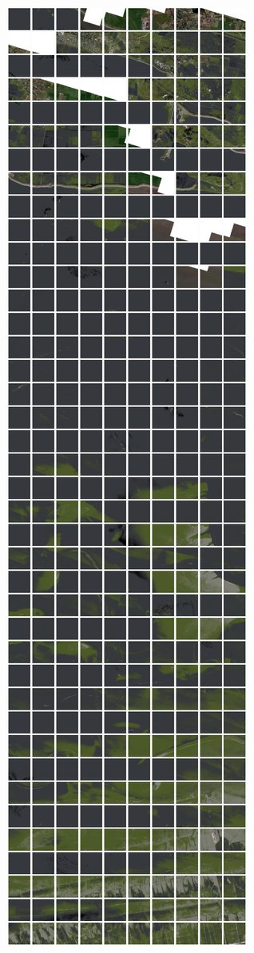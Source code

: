 <html>
<div>
<img src="https://github.com/HakkaTjakka/NL_TILE_MAP/blob/main/18/638/-1074/r.6380.-10740.png" height="44" width="44">
<img src="https://github.com/HakkaTjakka/NL_TILE_MAP/blob/main/18/638/-1074/r.6381.-10740.png" height="44" width="44">
<img src="https://github.com/HakkaTjakka/NL_TILE_MAP/blob/main/18/638/-1074/r.6382.-10740.png" height="44" width="44">
<img src="https://github.com/HakkaTjakka/NL_TILE_MAP/blob/main/18/638/-1074/r.6383.-10740.png" height="44" width="44">
<img src="https://github.com/HakkaTjakka/NL_TILE_MAP/blob/main/18/638/-1074/r.6384.-10740.png" height="44" width="44">
<img src="https://github.com/HakkaTjakka/NL_TILE_MAP/blob/main/18/638/-1074/r.6385.-10740.png" height="44" width="44">
<img src="https://github.com/HakkaTjakka/NL_TILE_MAP/blob/main/18/638/-1074/r.6386.-10740.png" height="44" width="44">
<img src="https://github.com/HakkaTjakka/NL_TILE_MAP/blob/main/18/638/-1074/r.6387.-10740.png" height="44" width="44">
<img src="https://github.com/HakkaTjakka/NL_TILE_MAP/blob/main/18/638/-1074/r.6388.-10740.png" height="44" width="44">
<img src="https://github.com/HakkaTjakka/NL_TILE_MAP/blob/main/18/638/-1074/r.6389.-10740.png" height="44" width="44">
<img src="https://github.com/HakkaTjakka/NL_TILE_MAP/blob/main/18/639/-1074/r.6390.-10740.png" height="44" width="44">
<img src="https://github.com/HakkaTjakka/NL_TILE_MAP/blob/main/18/639/-1074/r.6391.-10740.png" height="44" width="44">
<img src="https://github.com/HakkaTjakka/NL_TILE_MAP/blob/main/18/639/-1074/r.6392.-10740.png" height="44" width="44">
<img src="https://github.com/HakkaTjakka/NL_TILE_MAP/blob/main/18/639/-1074/r.6393.-10740.png" height="44" width="44">
<img src="https://github.com/HakkaTjakka/NL_TILE_MAP/blob/main/18/639/-1074/r.6394.-10740.png" height="44" width="44">
<img src="https://github.com/HakkaTjakka/NL_TILE_MAP/blob/main/18/639/-1074/r.6395.-10740.png" height="44" width="44">
<img src="https://github.com/HakkaTjakka/NL_TILE_MAP/blob/main/18/639/-1074/r.6396.-10740.png" height="44" width="44">
<img src="https://github.com/HakkaTjakka/NL_TILE_MAP/blob/main/18/639/-1074/r.6397.-10740.png" height="44" width="44">
<img src="https://github.com/HakkaTjakka/NL_TILE_MAP/blob/main/18/639/-1074/r.6398.-10740.png" height="44" width="44">
<img src="https://github.com/HakkaTjakka/NL_TILE_MAP/blob/main/18/639/-1074/r.6399.-10740.png" height="44" width="44">
<br>
<img src="https://github.com/HakkaTjakka/NL_TILE_MAP/blob/main/18/638/-1074/r.6380.-10739.png" height="44" width="44">
<img src="https://github.com/HakkaTjakka/NL_TILE_MAP/blob/main/18/638/-1074/r.6381.-10739.png" height="44" width="44">
<img src="https://github.com/HakkaTjakka/NL_TILE_MAP/blob/main/18/638/-1074/r.6382.-10739.png" height="44" width="44">
<img src="https://github.com/HakkaTjakka/NL_TILE_MAP/blob/main/18/638/-1074/r.6383.-10739.png" height="44" width="44">
<img src="https://github.com/HakkaTjakka/NL_TILE_MAP/blob/main/18/638/-1074/r.6384.-10739.png" height="44" width="44">
<img src="https://github.com/HakkaTjakka/NL_TILE_MAP/blob/main/18/638/-1074/r.6385.-10739.png" height="44" width="44">
<img src="https://github.com/HakkaTjakka/NL_TILE_MAP/blob/main/18/638/-1074/r.6386.-10739.png" height="44" width="44">
<img src="https://github.com/HakkaTjakka/NL_TILE_MAP/blob/main/18/638/-1074/r.6387.-10739.png" height="44" width="44">
<img src="https://github.com/HakkaTjakka/NL_TILE_MAP/blob/main/18/638/-1074/r.6388.-10739.png" height="44" width="44">
<img src="https://github.com/HakkaTjakka/NL_TILE_MAP/blob/main/18/638/-1074/r.6389.-10739.png" height="44" width="44">
<img src="https://github.com/HakkaTjakka/NL_TILE_MAP/blob/main/18/639/-1074/r.6390.-10739.png" height="44" width="44">
<img src="https://github.com/HakkaTjakka/NL_TILE_MAP/blob/main/18/639/-1074/r.6391.-10739.png" height="44" width="44">
<img src="https://github.com/HakkaTjakka/NL_TILE_MAP/blob/main/18/639/-1074/r.6392.-10739.png" height="44" width="44">
<img src="https://github.com/HakkaTjakka/NL_TILE_MAP/blob/main/18/639/-1074/r.6393.-10739.png" height="44" width="44">
<img src="https://github.com/HakkaTjakka/NL_TILE_MAP/blob/main/18/639/-1074/r.6394.-10739.png" height="44" width="44">
<img src="https://github.com/HakkaTjakka/NL_TILE_MAP/blob/main/18/639/-1074/r.6395.-10739.png" height="44" width="44">
<img src="https://github.com/HakkaTjakka/NL_TILE_MAP/blob/main/18/639/-1074/r.6396.-10739.png" height="44" width="44">
<img src="https://github.com/HakkaTjakka/NL_TILE_MAP/blob/main/18/639/-1074/r.6397.-10739.png" height="44" width="44">
<img src="https://github.com/HakkaTjakka/NL_TILE_MAP/blob/main/18/639/-1074/r.6398.-10739.png" height="44" width="44">
<img src="https://github.com/HakkaTjakka/NL_TILE_MAP/blob/main/18/639/-1074/r.6399.-10739.png" height="44" width="44">
<br>
<img src="https://github.com/HakkaTjakka/NL_TILE_MAP/blob/main/18/638/-1074/r.6380.-10738.png" height="44" width="44">
<img src="https://github.com/HakkaTjakka/NL_TILE_MAP/blob/main/18/638/-1074/r.6381.-10738.png" height="44" width="44">
<img src="https://github.com/HakkaTjakka/NL_TILE_MAP/blob/main/18/638/-1074/r.6382.-10738.png" height="44" width="44">
<img src="https://github.com/HakkaTjakka/NL_TILE_MAP/blob/main/18/638/-1074/r.6383.-10738.png" height="44" width="44">
<img src="https://github.com/HakkaTjakka/NL_TILE_MAP/blob/main/18/638/-1074/r.6384.-10738.png" height="44" width="44">
<img src="https://github.com/HakkaTjakka/NL_TILE_MAP/blob/main/18/638/-1074/r.6385.-10738.png" height="44" width="44">
<img src="https://github.com/HakkaTjakka/NL_TILE_MAP/blob/main/18/638/-1074/r.6386.-10738.png" height="44" width="44">
<img src="https://github.com/HakkaTjakka/NL_TILE_MAP/blob/main/18/638/-1074/r.6387.-10738.png" height="44" width="44">
<img src="https://github.com/HakkaTjakka/NL_TILE_MAP/blob/main/18/638/-1074/r.6388.-10738.png" height="44" width="44">
<img src="https://github.com/HakkaTjakka/NL_TILE_MAP/blob/main/18/638/-1074/r.6389.-10738.png" height="44" width="44">
<img src="https://github.com/HakkaTjakka/NL_TILE_MAP/blob/main/18/639/-1074/r.6390.-10738.png" height="44" width="44">
<img src="https://github.com/HakkaTjakka/NL_TILE_MAP/blob/main/18/639/-1074/r.6391.-10738.png" height="44" width="44">
<img src="https://github.com/HakkaTjakka/NL_TILE_MAP/blob/main/18/639/-1074/r.6392.-10738.png" height="44" width="44">
<img src="https://github.com/HakkaTjakka/NL_TILE_MAP/blob/main/18/639/-1074/r.6393.-10738.png" height="44" width="44">
<img src="https://github.com/HakkaTjakka/NL_TILE_MAP/blob/main/18/639/-1074/r.6394.-10738.png" height="44" width="44">
<img src="https://github.com/HakkaTjakka/NL_TILE_MAP/blob/main/18/639/-1074/r.6395.-10738.png" height="44" width="44">
<img src="https://github.com/HakkaTjakka/NL_TILE_MAP/blob/main/18/639/-1074/r.6396.-10738.png" height="44" width="44">
<img src="https://github.com/HakkaTjakka/NL_TILE_MAP/blob/main/18/639/-1074/r.6397.-10738.png" height="44" width="44">
<img src="https://github.com/HakkaTjakka/NL_TILE_MAP/blob/main/18/639/-1074/r.6398.-10738.png" height="44" width="44">
<img src="https://github.com/HakkaTjakka/NL_TILE_MAP/blob/main/18/639/-1074/r.6399.-10738.png" height="44" width="44">
<br>
<img src="https://github.com/HakkaTjakka/NL_TILE_MAP/blob/main/18/638/-1074/r.6380.-10737.png" height="44" width="44">
<img src="https://github.com/HakkaTjakka/NL_TILE_MAP/blob/main/18/638/-1074/r.6381.-10737.png" height="44" width="44">
<img src="https://github.com/HakkaTjakka/NL_TILE_MAP/blob/main/18/638/-1074/r.6382.-10737.png" height="44" width="44">
<img src="https://github.com/HakkaTjakka/NL_TILE_MAP/blob/main/18/638/-1074/r.6383.-10737.png" height="44" width="44">
<img src="https://github.com/HakkaTjakka/NL_TILE_MAP/blob/main/18/638/-1074/r.6384.-10737.png" height="44" width="44">
<img src="https://github.com/HakkaTjakka/NL_TILE_MAP/blob/main/18/638/-1074/r.6385.-10737.png" height="44" width="44">
<img src="https://github.com/HakkaTjakka/NL_TILE_MAP/blob/main/18/638/-1074/r.6386.-10737.png" height="44" width="44">
<img src="https://github.com/HakkaTjakka/NL_TILE_MAP/blob/main/18/638/-1074/r.6387.-10737.png" height="44" width="44">
<img src="https://github.com/HakkaTjakka/NL_TILE_MAP/blob/main/18/638/-1074/r.6388.-10737.png" height="44" width="44">
<img src="https://github.com/HakkaTjakka/NL_TILE_MAP/blob/main/18/638/-1074/r.6389.-10737.png" height="44" width="44">
<img src="https://github.com/HakkaTjakka/NL_TILE_MAP/blob/main/18/639/-1074/r.6390.-10737.png" height="44" width="44">
<img src="https://github.com/HakkaTjakka/NL_TILE_MAP/blob/main/18/639/-1074/r.6391.-10737.png" height="44" width="44">
<img src="https://github.com/HakkaTjakka/NL_TILE_MAP/blob/main/18/639/-1074/r.6392.-10737.png" height="44" width="44">
<img src="https://github.com/HakkaTjakka/NL_TILE_MAP/blob/main/18/639/-1074/r.6393.-10737.png" height="44" width="44">
<img src="https://github.com/HakkaTjakka/NL_TILE_MAP/blob/main/18/639/-1074/r.6394.-10737.png" height="44" width="44">
<img src="https://github.com/HakkaTjakka/NL_TILE_MAP/blob/main/18/639/-1074/r.6395.-10737.png" height="44" width="44">
<img src="https://github.com/HakkaTjakka/NL_TILE_MAP/blob/main/18/639/-1074/r.6396.-10737.png" height="44" width="44">
<img src="https://github.com/HakkaTjakka/NL_TILE_MAP/blob/main/18/639/-1074/r.6397.-10737.png" height="44" width="44">
<img src="https://github.com/HakkaTjakka/NL_TILE_MAP/blob/main/18/639/-1074/r.6398.-10737.png" height="44" width="44">
<img src="https://github.com/HakkaTjakka/NL_TILE_MAP/blob/main/18/639/-1074/r.6399.-10737.png" height="44" width="44">
<br>
<img src="https://github.com/HakkaTjakka/NL_TILE_MAP/blob/main/18/638/-1074/r.6380.-10736.png" height="44" width="44">
<img src="https://github.com/HakkaTjakka/NL_TILE_MAP/blob/main/18/638/-1074/r.6381.-10736.png" height="44" width="44">
<img src="https://github.com/HakkaTjakka/NL_TILE_MAP/blob/main/18/638/-1074/r.6382.-10736.png" height="44" width="44">
<img src="https://github.com/HakkaTjakka/NL_TILE_MAP/blob/main/18/638/-1074/r.6383.-10736.png" height="44" width="44">
<img src="https://github.com/HakkaTjakka/NL_TILE_MAP/blob/main/18/638/-1074/r.6384.-10736.png" height="44" width="44">
<img src="https://github.com/HakkaTjakka/NL_TILE_MAP/blob/main/18/638/-1074/r.6385.-10736.png" height="44" width="44">
<img src="https://github.com/HakkaTjakka/NL_TILE_MAP/blob/main/18/638/-1074/r.6386.-10736.png" height="44" width="44">
<img src="https://github.com/HakkaTjakka/NL_TILE_MAP/blob/main/18/638/-1074/r.6387.-10736.png" height="44" width="44">
<img src="https://github.com/HakkaTjakka/NL_TILE_MAP/blob/main/18/638/-1074/r.6388.-10736.png" height="44" width="44">
<img src="https://github.com/HakkaTjakka/NL_TILE_MAP/blob/main/18/638/-1074/r.6389.-10736.png" height="44" width="44">
<img src="https://github.com/HakkaTjakka/NL_TILE_MAP/blob/main/18/639/-1074/r.6390.-10736.png" height="44" width="44">
<img src="https://github.com/HakkaTjakka/NL_TILE_MAP/blob/main/18/639/-1074/r.6391.-10736.png" height="44" width="44">
<img src="https://github.com/HakkaTjakka/NL_TILE_MAP/blob/main/18/639/-1074/r.6392.-10736.png" height="44" width="44">
<img src="https://github.com/HakkaTjakka/NL_TILE_MAP/blob/main/18/639/-1074/r.6393.-10736.png" height="44" width="44">
<img src="https://github.com/HakkaTjakka/NL_TILE_MAP/blob/main/18/639/-1074/r.6394.-10736.png" height="44" width="44">
<img src="https://github.com/HakkaTjakka/NL_TILE_MAP/blob/main/18/639/-1074/r.6395.-10736.png" height="44" width="44">
<img src="https://github.com/HakkaTjakka/NL_TILE_MAP/blob/main/18/639/-1074/r.6396.-10736.png" height="44" width="44">
<img src="https://github.com/HakkaTjakka/NL_TILE_MAP/blob/main/18/639/-1074/r.6397.-10736.png" height="44" width="44">
<img src="https://github.com/HakkaTjakka/NL_TILE_MAP/blob/main/18/639/-1074/r.6398.-10736.png" height="44" width="44">
<img src="https://github.com/HakkaTjakka/NL_TILE_MAP/blob/main/18/639/-1074/r.6399.-10736.png" height="44" width="44">
<br>
<img src="https://github.com/HakkaTjakka/NL_TILE_MAP/blob/main/18/638/-1074/r.6380.-10735.png" height="44" width="44">
<img src="https://github.com/HakkaTjakka/NL_TILE_MAP/blob/main/18/638/-1074/r.6381.-10735.png" height="44" width="44">
<img src="https://github.com/HakkaTjakka/NL_TILE_MAP/blob/main/18/638/-1074/r.6382.-10735.png" height="44" width="44">
<img src="https://github.com/HakkaTjakka/NL_TILE_MAP/blob/main/18/638/-1074/r.6383.-10735.png" height="44" width="44">
<img src="https://github.com/HakkaTjakka/NL_TILE_MAP/blob/main/18/638/-1074/r.6384.-10735.png" height="44" width="44">
<img src="https://github.com/HakkaTjakka/NL_TILE_MAP/blob/main/18/638/-1074/r.6385.-10735.png" height="44" width="44">
<img src="https://github.com/HakkaTjakka/NL_TILE_MAP/blob/main/18/638/-1074/r.6386.-10735.png" height="44" width="44">
<img src="https://github.com/HakkaTjakka/NL_TILE_MAP/blob/main/18/638/-1074/r.6387.-10735.png" height="44" width="44">
<img src="https://github.com/HakkaTjakka/NL_TILE_MAP/blob/main/18/638/-1074/r.6388.-10735.png" height="44" width="44">
<img src="https://github.com/HakkaTjakka/NL_TILE_MAP/blob/main/18/638/-1074/r.6389.-10735.png" height="44" width="44">
<img src="https://github.com/HakkaTjakka/NL_TILE_MAP/blob/main/18/639/-1074/r.6390.-10735.png" height="44" width="44">
<img src="https://github.com/HakkaTjakka/NL_TILE_MAP/blob/main/18/639/-1074/r.6391.-10735.png" height="44" width="44">
<img src="https://github.com/HakkaTjakka/NL_TILE_MAP/blob/main/18/639/-1074/r.6392.-10735.png" height="44" width="44">
<img src="https://github.com/HakkaTjakka/NL_TILE_MAP/blob/main/18/639/-1074/r.6393.-10735.png" height="44" width="44">
<img src="https://github.com/HakkaTjakka/NL_TILE_MAP/blob/main/18/639/-1074/r.6394.-10735.png" height="44" width="44">
<img src="https://github.com/HakkaTjakka/NL_TILE_MAP/blob/main/18/639/-1074/r.6395.-10735.png" height="44" width="44">
<img src="https://github.com/HakkaTjakka/NL_TILE_MAP/blob/main/18/639/-1074/r.6396.-10735.png" height="44" width="44">
<img src="https://github.com/HakkaTjakka/NL_TILE_MAP/blob/main/18/639/-1074/r.6397.-10735.png" height="44" width="44">
<img src="https://github.com/HakkaTjakka/NL_TILE_MAP/blob/main/18/639/-1074/r.6398.-10735.png" height="44" width="44">
<img src="https://github.com/HakkaTjakka/NL_TILE_MAP/blob/main/18/639/-1074/r.6399.-10735.png" height="44" width="44">
<br>
<img src="https://github.com/HakkaTjakka/NL_TILE_MAP/blob/main/18/638/-1074/r.6380.-10734.png" height="44" width="44">
<img src="https://github.com/HakkaTjakka/NL_TILE_MAP/blob/main/18/638/-1074/r.6381.-10734.png" height="44" width="44">
<img src="https://github.com/HakkaTjakka/NL_TILE_MAP/blob/main/18/638/-1074/r.6382.-10734.png" height="44" width="44">
<img src="https://github.com/HakkaTjakka/NL_TILE_MAP/blob/main/18/638/-1074/r.6383.-10734.png" height="44" width="44">
<img src="https://github.com/HakkaTjakka/NL_TILE_MAP/blob/main/18/638/-1074/r.6384.-10734.png" height="44" width="44">
<img src="https://github.com/HakkaTjakka/NL_TILE_MAP/blob/main/18/638/-1074/r.6385.-10734.png" height="44" width="44">
<img src="https://github.com/HakkaTjakka/NL_TILE_MAP/blob/main/18/638/-1074/r.6386.-10734.png" height="44" width="44">
<img src="https://github.com/HakkaTjakka/NL_TILE_MAP/blob/main/18/638/-1074/r.6387.-10734.png" height="44" width="44">
<img src="https://github.com/HakkaTjakka/NL_TILE_MAP/blob/main/18/638/-1074/r.6388.-10734.png" height="44" width="44">
<img src="https://github.com/HakkaTjakka/NL_TILE_MAP/blob/main/18/638/-1074/r.6389.-10734.png" height="44" width="44">
<img src="https://github.com/HakkaTjakka/NL_TILE_MAP/blob/main/18/639/-1074/r.6390.-10734.png" height="44" width="44">
<img src="https://github.com/HakkaTjakka/NL_TILE_MAP/blob/main/18/639/-1074/r.6391.-10734.png" height="44" width="44">
<img src="https://github.com/HakkaTjakka/NL_TILE_MAP/blob/main/18/639/-1074/r.6392.-10734.png" height="44" width="44">
<img src="https://github.com/HakkaTjakka/NL_TILE_MAP/blob/main/18/639/-1074/r.6393.-10734.png" height="44" width="44">
<img src="https://github.com/HakkaTjakka/NL_TILE_MAP/blob/main/18/639/-1074/r.6394.-10734.png" height="44" width="44">
<img src="https://github.com/HakkaTjakka/NL_TILE_MAP/blob/main/18/639/-1074/r.6395.-10734.png" height="44" width="44">
<img src="https://github.com/HakkaTjakka/NL_TILE_MAP/blob/main/18/639/-1074/r.6396.-10734.png" height="44" width="44">
<img src="https://github.com/HakkaTjakka/NL_TILE_MAP/blob/main/18/639/-1074/r.6397.-10734.png" height="44" width="44">
<img src="https://github.com/HakkaTjakka/NL_TILE_MAP/blob/main/18/639/-1074/r.6398.-10734.png" height="44" width="44">
<img src="https://github.com/HakkaTjakka/NL_TILE_MAP/blob/main/18/639/-1074/r.6399.-10734.png" height="44" width="44">
<br>
<img src="https://github.com/HakkaTjakka/NL_TILE_MAP/blob/main/18/638/-1074/r.6380.-10733.png" height="44" width="44">
<img src="https://github.com/HakkaTjakka/NL_TILE_MAP/blob/main/18/638/-1074/r.6381.-10733.png" height="44" width="44">
<img src="https://github.com/HakkaTjakka/NL_TILE_MAP/blob/main/18/638/-1074/r.6382.-10733.png" height="44" width="44">
<img src="https://github.com/HakkaTjakka/NL_TILE_MAP/blob/main/18/638/-1074/r.6383.-10733.png" height="44" width="44">
<img src="https://github.com/HakkaTjakka/NL_TILE_MAP/blob/main/18/638/-1074/r.6384.-10733.png" height="44" width="44">
<img src="https://github.com/HakkaTjakka/NL_TILE_MAP/blob/main/18/638/-1074/r.6385.-10733.png" height="44" width="44">
<img src="https://github.com/HakkaTjakka/NL_TILE_MAP/blob/main/18/638/-1074/r.6386.-10733.png" height="44" width="44">
<img src="https://github.com/HakkaTjakka/NL_TILE_MAP/blob/main/18/638/-1074/r.6387.-10733.png" height="44" width="44">
<img src="https://github.com/HakkaTjakka/NL_TILE_MAP/blob/main/18/638/-1074/r.6388.-10733.png" height="44" width="44">
<img src="https://github.com/HakkaTjakka/NL_TILE_MAP/blob/main/18/638/-1074/r.6389.-10733.png" height="44" width="44">
<img src="https://github.com/HakkaTjakka/NL_TILE_MAP/blob/main/18/639/-1074/r.6390.-10733.png" height="44" width="44">
<img src="https://github.com/HakkaTjakka/NL_TILE_MAP/blob/main/18/639/-1074/r.6391.-10733.png" height="44" width="44">
<img src="https://github.com/HakkaTjakka/NL_TILE_MAP/blob/main/18/639/-1074/r.6392.-10733.png" height="44" width="44">
<img src="https://github.com/HakkaTjakka/NL_TILE_MAP/blob/main/18/639/-1074/r.6393.-10733.png" height="44" width="44">
<img src="https://github.com/HakkaTjakka/NL_TILE_MAP/blob/main/18/639/-1074/r.6394.-10733.png" height="44" width="44">
<img src="https://github.com/HakkaTjakka/NL_TILE_MAP/blob/main/18/639/-1074/r.6395.-10733.png" height="44" width="44">
<img src="https://github.com/HakkaTjakka/NL_TILE_MAP/blob/main/18/639/-1074/r.6396.-10733.png" height="44" width="44">
<img src="https://github.com/HakkaTjakka/NL_TILE_MAP/blob/main/18/639/-1074/r.6397.-10733.png" height="44" width="44">
<img src="https://github.com/HakkaTjakka/NL_TILE_MAP/blob/main/18/639/-1074/r.6398.-10733.png" height="44" width="44">
<img src="https://github.com/HakkaTjakka/NL_TILE_MAP/blob/main/18/639/-1074/r.6399.-10733.png" height="44" width="44">
<br>
<img src="https://github.com/HakkaTjakka/NL_TILE_MAP/blob/main/18/638/-1074/r.6380.-10732.png" height="44" width="44">
<img src="https://github.com/HakkaTjakka/NL_TILE_MAP/blob/main/18/638/-1074/r.6381.-10732.png" height="44" width="44">
<img src="https://github.com/HakkaTjakka/NL_TILE_MAP/blob/main/18/638/-1074/r.6382.-10732.png" height="44" width="44">
<img src="https://github.com/HakkaTjakka/NL_TILE_MAP/blob/main/18/638/-1074/r.6383.-10732.png" height="44" width="44">
<img src="https://github.com/HakkaTjakka/NL_TILE_MAP/blob/main/18/638/-1074/r.6384.-10732.png" height="44" width="44">
<img src="https://github.com/HakkaTjakka/NL_TILE_MAP/blob/main/18/638/-1074/r.6385.-10732.png" height="44" width="44">
<img src="https://github.com/HakkaTjakka/NL_TILE_MAP/blob/main/18/638/-1074/r.6386.-10732.png" height="44" width="44">
<img src="https://github.com/HakkaTjakka/NL_TILE_MAP/blob/main/18/638/-1074/r.6387.-10732.png" height="44" width="44">
<img src="https://github.com/HakkaTjakka/NL_TILE_MAP/blob/main/18/638/-1074/r.6388.-10732.png" height="44" width="44">
<img src="https://github.com/HakkaTjakka/NL_TILE_MAP/blob/main/18/638/-1074/r.6389.-10732.png" height="44" width="44">
<img src="https://github.com/HakkaTjakka/NL_TILE_MAP/blob/main/18/639/-1074/r.6390.-10732.png" height="44" width="44">
<img src="https://github.com/HakkaTjakka/NL_TILE_MAP/blob/main/18/639/-1074/r.6391.-10732.png" height="44" width="44">
<img src="https://github.com/HakkaTjakka/NL_TILE_MAP/blob/main/18/639/-1074/r.6392.-10732.png" height="44" width="44">
<img src="https://github.com/HakkaTjakka/NL_TILE_MAP/blob/main/18/639/-1074/r.6393.-10732.png" height="44" width="44">
<img src="https://github.com/HakkaTjakka/NL_TILE_MAP/blob/main/18/639/-1074/r.6394.-10732.png" height="44" width="44">
<img src="https://github.com/HakkaTjakka/NL_TILE_MAP/blob/main/18/639/-1074/r.6395.-10732.png" height="44" width="44">
<img src="https://github.com/HakkaTjakka/NL_TILE_MAP/blob/main/18/639/-1074/r.6396.-10732.png" height="44" width="44">
<img src="https://github.com/HakkaTjakka/NL_TILE_MAP/blob/main/18/639/-1074/r.6397.-10732.png" height="44" width="44">
<img src="https://github.com/HakkaTjakka/NL_TILE_MAP/blob/main/18/639/-1074/r.6398.-10732.png" height="44" width="44">
<img src="https://github.com/HakkaTjakka/NL_TILE_MAP/blob/main/18/639/-1074/r.6399.-10732.png" height="44" width="44">
<br>
<img src="https://github.com/HakkaTjakka/NL_TILE_MAP/blob/main/18/638/-1074/r.6380.-10731.png" height="44" width="44">
<img src="https://github.com/HakkaTjakka/NL_TILE_MAP/blob/main/18/638/-1074/r.6381.-10731.png" height="44" width="44">
<img src="https://github.com/HakkaTjakka/NL_TILE_MAP/blob/main/18/638/-1074/r.6382.-10731.png" height="44" width="44">
<img src="https://github.com/HakkaTjakka/NL_TILE_MAP/blob/main/18/638/-1074/r.6383.-10731.png" height="44" width="44">
<img src="https://github.com/HakkaTjakka/NL_TILE_MAP/blob/main/18/638/-1074/r.6384.-10731.png" height="44" width="44">
<img src="https://github.com/HakkaTjakka/NL_TILE_MAP/blob/main/18/638/-1074/r.6385.-10731.png" height="44" width="44">
<img src="https://github.com/HakkaTjakka/NL_TILE_MAP/blob/main/18/638/-1074/r.6386.-10731.png" height="44" width="44">
<img src="https://github.com/HakkaTjakka/NL_TILE_MAP/blob/main/18/638/-1074/r.6387.-10731.png" height="44" width="44">
<img src="https://github.com/HakkaTjakka/NL_TILE_MAP/blob/main/18/638/-1074/r.6388.-10731.png" height="44" width="44">
<img src="https://github.com/HakkaTjakka/NL_TILE_MAP/blob/main/18/638/-1074/r.6389.-10731.png" height="44" width="44">
<img src="https://github.com/HakkaTjakka/NL_TILE_MAP/blob/main/18/639/-1074/r.6390.-10731.png" height="44" width="44">
<img src="https://github.com/HakkaTjakka/NL_TILE_MAP/blob/main/18/639/-1074/r.6391.-10731.png" height="44" width="44">
<img src="https://github.com/HakkaTjakka/NL_TILE_MAP/blob/main/18/639/-1074/r.6392.-10731.png" height="44" width="44">
<img src="https://github.com/HakkaTjakka/NL_TILE_MAP/blob/main/18/639/-1074/r.6393.-10731.png" height="44" width="44">
<img src="https://github.com/HakkaTjakka/NL_TILE_MAP/blob/main/18/639/-1074/r.6394.-10731.png" height="44" width="44">
<img src="https://github.com/HakkaTjakka/NL_TILE_MAP/blob/main/18/639/-1074/r.6395.-10731.png" height="44" width="44">
<img src="https://github.com/HakkaTjakka/NL_TILE_MAP/blob/main/18/639/-1074/r.6396.-10731.png" height="44" width="44">
<img src="https://github.com/HakkaTjakka/NL_TILE_MAP/blob/main/18/639/-1074/r.6397.-10731.png" height="44" width="44">
<img src="https://github.com/HakkaTjakka/NL_TILE_MAP/blob/main/18/639/-1074/r.6398.-10731.png" height="44" width="44">
<img src="https://github.com/HakkaTjakka/NL_TILE_MAP/blob/main/18/639/-1074/r.6399.-10731.png" height="44" width="44">
<br>
<img src="https://github.com/HakkaTjakka/NL_TILE_MAP/blob/main/18/638/-1073/r.6380.-10730.png" height="44" width="44">
<img src="https://github.com/HakkaTjakka/NL_TILE_MAP/blob/main/18/638/-1073/r.6381.-10730.png" height="44" width="44">
<img src="https://github.com/HakkaTjakka/NL_TILE_MAP/blob/main/18/638/-1073/r.6382.-10730.png" height="44" width="44">
<img src="https://github.com/HakkaTjakka/NL_TILE_MAP/blob/main/18/638/-1073/r.6383.-10730.png" height="44" width="44">
<img src="https://github.com/HakkaTjakka/NL_TILE_MAP/blob/main/18/638/-1073/r.6384.-10730.png" height="44" width="44">
<img src="https://github.com/HakkaTjakka/NL_TILE_MAP/blob/main/18/638/-1073/r.6385.-10730.png" height="44" width="44">
<img src="https://github.com/HakkaTjakka/NL_TILE_MAP/blob/main/18/638/-1073/r.6386.-10730.png" height="44" width="44">
<img src="https://github.com/HakkaTjakka/NL_TILE_MAP/blob/main/18/638/-1073/r.6387.-10730.png" height="44" width="44">
<img src="https://github.com/HakkaTjakka/NL_TILE_MAP/blob/main/18/638/-1073/r.6388.-10730.png" height="44" width="44">
<img src="https://github.com/HakkaTjakka/NL_TILE_MAP/blob/main/18/638/-1073/r.6389.-10730.png" height="44" width="44">
<img src="https://github.com/HakkaTjakka/NL_TILE_MAP/blob/main/18/639/-1073/r.6390.-10730.png" height="44" width="44">
<img src="https://github.com/HakkaTjakka/NL_TILE_MAP/blob/main/18/639/-1073/r.6391.-10730.png" height="44" width="44">
<img src="https://github.com/HakkaTjakka/NL_TILE_MAP/blob/main/18/639/-1073/r.6392.-10730.png" height="44" width="44">
<img src="https://github.com/HakkaTjakka/NL_TILE_MAP/blob/main/18/639/-1073/r.6393.-10730.png" height="44" width="44">
<img src="https://github.com/HakkaTjakka/NL_TILE_MAP/blob/main/18/639/-1073/r.6394.-10730.png" height="44" width="44">
<img src="https://github.com/HakkaTjakka/NL_TILE_MAP/blob/main/18/639/-1073/r.6395.-10730.png" height="44" width="44">
<img src="https://github.com/HakkaTjakka/NL_TILE_MAP/blob/main/18/639/-1073/r.6396.-10730.png" height="44" width="44">
<img src="https://github.com/HakkaTjakka/NL_TILE_MAP/blob/main/18/639/-1073/r.6397.-10730.png" height="44" width="44">
<img src="https://github.com/HakkaTjakka/NL_TILE_MAP/blob/main/18/639/-1073/r.6398.-10730.png" height="44" width="44">
<img src="https://github.com/HakkaTjakka/NL_TILE_MAP/blob/main/18/639/-1073/r.6399.-10730.png" height="44" width="44">
<br>
<img src="https://github.com/HakkaTjakka/NL_TILE_MAP/blob/main/18/638/-1073/r.6380.-10729.png" height="44" width="44">
<img src="https://github.com/HakkaTjakka/NL_TILE_MAP/blob/main/18/638/-1073/r.6381.-10729.png" height="44" width="44">
<img src="https://github.com/HakkaTjakka/NL_TILE_MAP/blob/main/18/638/-1073/r.6382.-10729.png" height="44" width="44">
<img src="https://github.com/HakkaTjakka/NL_TILE_MAP/blob/main/18/638/-1073/r.6383.-10729.png" height="44" width="44">
<img src="https://github.com/HakkaTjakka/NL_TILE_MAP/blob/main/18/638/-1073/r.6384.-10729.png" height="44" width="44">
<img src="https://github.com/HakkaTjakka/NL_TILE_MAP/blob/main/18/638/-1073/r.6385.-10729.png" height="44" width="44">
<img src="https://github.com/HakkaTjakka/NL_TILE_MAP/blob/main/18/638/-1073/r.6386.-10729.png" height="44" width="44">
<img src="https://github.com/HakkaTjakka/NL_TILE_MAP/blob/main/18/638/-1073/r.6387.-10729.png" height="44" width="44">
<img src="https://github.com/HakkaTjakka/NL_TILE_MAP/blob/main/18/638/-1073/r.6388.-10729.png" height="44" width="44">
<img src="https://github.com/HakkaTjakka/NL_TILE_MAP/blob/main/18/638/-1073/r.6389.-10729.png" height="44" width="44">
<img src="https://github.com/HakkaTjakka/NL_TILE_MAP/blob/main/18/639/-1073/r.6390.-10729.png" height="44" width="44">
<img src="https://github.com/HakkaTjakka/NL_TILE_MAP/blob/main/18/639/-1073/r.6391.-10729.png" height="44" width="44">
<img src="https://github.com/HakkaTjakka/NL_TILE_MAP/blob/main/18/639/-1073/r.6392.-10729.png" height="44" width="44">
<img src="https://github.com/HakkaTjakka/NL_TILE_MAP/blob/main/18/639/-1073/r.6393.-10729.png" height="44" width="44">
<img src="https://github.com/HakkaTjakka/NL_TILE_MAP/blob/main/18/639/-1073/r.6394.-10729.png" height="44" width="44">
<img src="https://github.com/HakkaTjakka/NL_TILE_MAP/blob/main/18/639/-1073/r.6395.-10729.png" height="44" width="44">
<img src="https://github.com/HakkaTjakka/NL_TILE_MAP/blob/main/18/639/-1073/r.6396.-10729.png" height="44" width="44">
<img src="https://github.com/HakkaTjakka/NL_TILE_MAP/blob/main/18/639/-1073/r.6397.-10729.png" height="44" width="44">
<img src="https://github.com/HakkaTjakka/NL_TILE_MAP/blob/main/18/639/-1073/r.6398.-10729.png" height="44" width="44">
<img src="https://github.com/HakkaTjakka/NL_TILE_MAP/blob/main/18/639/-1073/r.6399.-10729.png" height="44" width="44">
<br>
<img src="https://github.com/HakkaTjakka/NL_TILE_MAP/blob/main/18/638/-1073/r.6380.-10728.png" height="44" width="44">
<img src="https://github.com/HakkaTjakka/NL_TILE_MAP/blob/main/18/638/-1073/r.6381.-10728.png" height="44" width="44">
<img src="https://github.com/HakkaTjakka/NL_TILE_MAP/blob/main/18/638/-1073/r.6382.-10728.png" height="44" width="44">
<img src="https://github.com/HakkaTjakka/NL_TILE_MAP/blob/main/18/638/-1073/r.6383.-10728.png" height="44" width="44">
<img src="https://github.com/HakkaTjakka/NL_TILE_MAP/blob/main/18/638/-1073/r.6384.-10728.png" height="44" width="44">
<img src="https://github.com/HakkaTjakka/NL_TILE_MAP/blob/main/18/638/-1073/r.6385.-10728.png" height="44" width="44">
<img src="https://github.com/HakkaTjakka/NL_TILE_MAP/blob/main/18/638/-1073/r.6386.-10728.png" height="44" width="44">
<img src="https://github.com/HakkaTjakka/NL_TILE_MAP/blob/main/18/638/-1073/r.6387.-10728.png" height="44" width="44">
<img src="https://github.com/HakkaTjakka/NL_TILE_MAP/blob/main/18/638/-1073/r.6388.-10728.png" height="44" width="44">
<img src="https://github.com/HakkaTjakka/NL_TILE_MAP/blob/main/18/638/-1073/r.6389.-10728.png" height="44" width="44">
<img src="https://github.com/HakkaTjakka/NL_TILE_MAP/blob/main/18/639/-1073/r.6390.-10728.png" height="44" width="44">
<img src="https://github.com/HakkaTjakka/NL_TILE_MAP/blob/main/18/639/-1073/r.6391.-10728.png" height="44" width="44">
<img src="https://github.com/HakkaTjakka/NL_TILE_MAP/blob/main/18/639/-1073/r.6392.-10728.png" height="44" width="44">
<img src="https://github.com/HakkaTjakka/NL_TILE_MAP/blob/main/18/639/-1073/r.6393.-10728.png" height="44" width="44">
<img src="https://github.com/HakkaTjakka/NL_TILE_MAP/blob/main/18/639/-1073/r.6394.-10728.png" height="44" width="44">
<img src="https://github.com/HakkaTjakka/NL_TILE_MAP/blob/main/18/639/-1073/r.6395.-10728.png" height="44" width="44">
<img src="https://github.com/HakkaTjakka/NL_TILE_MAP/blob/main/18/639/-1073/r.6396.-10728.png" height="44" width="44">
<img src="https://github.com/HakkaTjakka/NL_TILE_MAP/blob/main/18/639/-1073/r.6397.-10728.png" height="44" width="44">
<img src="https://github.com/HakkaTjakka/NL_TILE_MAP/blob/main/18/639/-1073/r.6398.-10728.png" height="44" width="44">
<img src="https://github.com/HakkaTjakka/NL_TILE_MAP/blob/main/18/639/-1073/r.6399.-10728.png" height="44" width="44">
<br>
<img src="https://github.com/HakkaTjakka/NL_TILE_MAP/blob/main/18/638/-1073/r.6380.-10727.png" height="44" width="44">
<img src="https://github.com/HakkaTjakka/NL_TILE_MAP/blob/main/18/638/-1073/r.6381.-10727.png" height="44" width="44">
<img src="https://github.com/HakkaTjakka/NL_TILE_MAP/blob/main/18/638/-1073/r.6382.-10727.png" height="44" width="44">
<img src="https://github.com/HakkaTjakka/NL_TILE_MAP/blob/main/18/638/-1073/r.6383.-10727.png" height="44" width="44">
<img src="https://github.com/HakkaTjakka/NL_TILE_MAP/blob/main/18/638/-1073/r.6384.-10727.png" height="44" width="44">
<img src="https://github.com/HakkaTjakka/NL_TILE_MAP/blob/main/18/638/-1073/r.6385.-10727.png" height="44" width="44">
<img src="https://github.com/HakkaTjakka/NL_TILE_MAP/blob/main/18/638/-1073/r.6386.-10727.png" height="44" width="44">
<img src="https://github.com/HakkaTjakka/NL_TILE_MAP/blob/main/18/638/-1073/r.6387.-10727.png" height="44" width="44">
<img src="https://github.com/HakkaTjakka/NL_TILE_MAP/blob/main/18/638/-1073/r.6388.-10727.png" height="44" width="44">
<img src="https://github.com/HakkaTjakka/NL_TILE_MAP/blob/main/18/638/-1073/r.6389.-10727.png" height="44" width="44">
<img src="https://github.com/HakkaTjakka/NL_TILE_MAP/blob/main/18/639/-1073/r.6390.-10727.png" height="44" width="44">
<img src="https://github.com/HakkaTjakka/NL_TILE_MAP/blob/main/18/639/-1073/r.6391.-10727.png" height="44" width="44">
<img src="https://github.com/HakkaTjakka/NL_TILE_MAP/blob/main/18/639/-1073/r.6392.-10727.png" height="44" width="44">
<img src="https://github.com/HakkaTjakka/NL_TILE_MAP/blob/main/18/639/-1073/r.6393.-10727.png" height="44" width="44">
<img src="https://github.com/HakkaTjakka/NL_TILE_MAP/blob/main/18/639/-1073/r.6394.-10727.png" height="44" width="44">
<img src="https://github.com/HakkaTjakka/NL_TILE_MAP/blob/main/18/639/-1073/r.6395.-10727.png" height="44" width="44">
<img src="https://github.com/HakkaTjakka/NL_TILE_MAP/blob/main/18/639/-1073/r.6396.-10727.png" height="44" width="44">
<img src="https://github.com/HakkaTjakka/NL_TILE_MAP/blob/main/18/639/-1073/r.6397.-10727.png" height="44" width="44">
<img src="https://github.com/HakkaTjakka/NL_TILE_MAP/blob/main/18/639/-1073/r.6398.-10727.png" height="44" width="44">
<img src="https://github.com/HakkaTjakka/NL_TILE_MAP/blob/main/18/639/-1073/r.6399.-10727.png" height="44" width="44">
<br>
<img src="https://github.com/HakkaTjakka/NL_TILE_MAP/blob/main/18/638/-1073/r.6380.-10726.png" height="44" width="44">
<img src="https://github.com/HakkaTjakka/NL_TILE_MAP/blob/main/18/638/-1073/r.6381.-10726.png" height="44" width="44">
<img src="https://github.com/HakkaTjakka/NL_TILE_MAP/blob/main/18/638/-1073/r.6382.-10726.png" height="44" width="44">
<img src="https://github.com/HakkaTjakka/NL_TILE_MAP/blob/main/18/638/-1073/r.6383.-10726.png" height="44" width="44">
<img src="https://github.com/HakkaTjakka/NL_TILE_MAP/blob/main/18/638/-1073/r.6384.-10726.png" height="44" width="44">
<img src="https://github.com/HakkaTjakka/NL_TILE_MAP/blob/main/18/638/-1073/r.6385.-10726.png" height="44" width="44">
<img src="https://github.com/HakkaTjakka/NL_TILE_MAP/blob/main/18/638/-1073/r.6386.-10726.png" height="44" width="44">
<img src="https://github.com/HakkaTjakka/NL_TILE_MAP/blob/main/18/638/-1073/r.6387.-10726.png" height="44" width="44">
<img src="https://github.com/HakkaTjakka/NL_TILE_MAP/blob/main/18/638/-1073/r.6388.-10726.png" height="44" width="44">
<img src="https://github.com/HakkaTjakka/NL_TILE_MAP/blob/main/18/638/-1073/r.6389.-10726.png" height="44" width="44">
<img src="https://github.com/HakkaTjakka/NL_TILE_MAP/blob/main/18/639/-1073/r.6390.-10726.png" height="44" width="44">
<img src="https://github.com/HakkaTjakka/NL_TILE_MAP/blob/main/18/639/-1073/r.6391.-10726.png" height="44" width="44">
<img src="https://github.com/HakkaTjakka/NL_TILE_MAP/blob/main/18/639/-1073/r.6392.-10726.png" height="44" width="44">
<img src="https://github.com/HakkaTjakka/NL_TILE_MAP/blob/main/18/639/-1073/r.6393.-10726.png" height="44" width="44">
<img src="https://github.com/HakkaTjakka/NL_TILE_MAP/blob/main/18/639/-1073/r.6394.-10726.png" height="44" width="44">
<img src="https://github.com/HakkaTjakka/NL_TILE_MAP/blob/main/18/639/-1073/r.6395.-10726.png" height="44" width="44">
<img src="https://github.com/HakkaTjakka/NL_TILE_MAP/blob/main/18/639/-1073/r.6396.-10726.png" height="44" width="44">
<img src="https://github.com/HakkaTjakka/NL_TILE_MAP/blob/main/18/639/-1073/r.6397.-10726.png" height="44" width="44">
<img src="https://github.com/HakkaTjakka/NL_TILE_MAP/blob/main/18/639/-1073/r.6398.-10726.png" height="44" width="44">
<img src="https://github.com/HakkaTjakka/NL_TILE_MAP/blob/main/18/639/-1073/r.6399.-10726.png" height="44" width="44">
<br>
<img src="https://github.com/HakkaTjakka/NL_TILE_MAP/blob/main/18/638/-1073/r.6380.-10725.png" height="44" width="44">
<img src="https://github.com/HakkaTjakka/NL_TILE_MAP/blob/main/18/638/-1073/r.6381.-10725.png" height="44" width="44">
<img src="https://github.com/HakkaTjakka/NL_TILE_MAP/blob/main/18/638/-1073/r.6382.-10725.png" height="44" width="44">
<img src="https://github.com/HakkaTjakka/NL_TILE_MAP/blob/main/18/638/-1073/r.6383.-10725.png" height="44" width="44">
<img src="https://github.com/HakkaTjakka/NL_TILE_MAP/blob/main/18/638/-1073/r.6384.-10725.png" height="44" width="44">
<img src="https://github.com/HakkaTjakka/NL_TILE_MAP/blob/main/18/638/-1073/r.6385.-10725.png" height="44" width="44">
<img src="https://github.com/HakkaTjakka/NL_TILE_MAP/blob/main/18/638/-1073/r.6386.-10725.png" height="44" width="44">
<img src="https://github.com/HakkaTjakka/NL_TILE_MAP/blob/main/18/638/-1073/r.6387.-10725.png" height="44" width="44">
<img src="https://github.com/HakkaTjakka/NL_TILE_MAP/blob/main/18/638/-1073/r.6388.-10725.png" height="44" width="44">
<img src="https://github.com/HakkaTjakka/NL_TILE_MAP/blob/main/18/638/-1073/r.6389.-10725.png" height="44" width="44">
<img src="https://github.com/HakkaTjakka/NL_TILE_MAP/blob/main/18/639/-1073/r.6390.-10725.png" height="44" width="44">
<img src="https://github.com/HakkaTjakka/NL_TILE_MAP/blob/main/18/639/-1073/r.6391.-10725.png" height="44" width="44">
<img src="https://github.com/HakkaTjakka/NL_TILE_MAP/blob/main/18/639/-1073/r.6392.-10725.png" height="44" width="44">
<img src="https://github.com/HakkaTjakka/NL_TILE_MAP/blob/main/18/639/-1073/r.6393.-10725.png" height="44" width="44">
<img src="https://github.com/HakkaTjakka/NL_TILE_MAP/blob/main/18/639/-1073/r.6394.-10725.png" height="44" width="44">
<img src="https://github.com/HakkaTjakka/NL_TILE_MAP/blob/main/18/639/-1073/r.6395.-10725.png" height="44" width="44">
<img src="https://github.com/HakkaTjakka/NL_TILE_MAP/blob/main/18/639/-1073/r.6396.-10725.png" height="44" width="44">
<img src="https://github.com/HakkaTjakka/NL_TILE_MAP/blob/main/18/639/-1073/r.6397.-10725.png" height="44" width="44">
<img src="https://github.com/HakkaTjakka/NL_TILE_MAP/blob/main/18/639/-1073/r.6398.-10725.png" height="44" width="44">
<img src="https://github.com/HakkaTjakka/NL_TILE_MAP/blob/main/18/639/-1073/r.6399.-10725.png" height="44" width="44">
<br>
<img src="https://github.com/HakkaTjakka/NL_TILE_MAP/blob/main/18/638/-1073/r.6380.-10724.png" height="44" width="44">
<img src="https://github.com/HakkaTjakka/NL_TILE_MAP/blob/main/18/638/-1073/r.6381.-10724.png" height="44" width="44">
<img src="https://github.com/HakkaTjakka/NL_TILE_MAP/blob/main/18/638/-1073/r.6382.-10724.png" height="44" width="44">
<img src="https://github.com/HakkaTjakka/NL_TILE_MAP/blob/main/18/638/-1073/r.6383.-10724.png" height="44" width="44">
<img src="https://github.com/HakkaTjakka/NL_TILE_MAP/blob/main/18/638/-1073/r.6384.-10724.png" height="44" width="44">
<img src="https://github.com/HakkaTjakka/NL_TILE_MAP/blob/main/18/638/-1073/r.6385.-10724.png" height="44" width="44">
<img src="https://github.com/HakkaTjakka/NL_TILE_MAP/blob/main/18/638/-1073/r.6386.-10724.png" height="44" width="44">
<img src="https://github.com/HakkaTjakka/NL_TILE_MAP/blob/main/18/638/-1073/r.6387.-10724.png" height="44" width="44">
<img src="https://github.com/HakkaTjakka/NL_TILE_MAP/blob/main/18/638/-1073/r.6388.-10724.png" height="44" width="44">
<img src="https://github.com/HakkaTjakka/NL_TILE_MAP/blob/main/18/638/-1073/r.6389.-10724.png" height="44" width="44">
<img src="https://github.com/HakkaTjakka/NL_TILE_MAP/blob/main/18/639/-1073/r.6390.-10724.png" height="44" width="44">
<img src="https://github.com/HakkaTjakka/NL_TILE_MAP/blob/main/18/639/-1073/r.6391.-10724.png" height="44" width="44">
<img src="https://github.com/HakkaTjakka/NL_TILE_MAP/blob/main/18/639/-1073/r.6392.-10724.png" height="44" width="44">
<img src="https://github.com/HakkaTjakka/NL_TILE_MAP/blob/main/18/639/-1073/r.6393.-10724.png" height="44" width="44">
<img src="https://github.com/HakkaTjakka/NL_TILE_MAP/blob/main/18/639/-1073/r.6394.-10724.png" height="44" width="44">
<img src="https://github.com/HakkaTjakka/NL_TILE_MAP/blob/main/18/639/-1073/r.6395.-10724.png" height="44" width="44">
<img src="https://github.com/HakkaTjakka/NL_TILE_MAP/blob/main/18/639/-1073/r.6396.-10724.png" height="44" width="44">
<img src="https://github.com/HakkaTjakka/NL_TILE_MAP/blob/main/18/639/-1073/r.6397.-10724.png" height="44" width="44">
<img src="https://github.com/HakkaTjakka/NL_TILE_MAP/blob/main/18/639/-1073/r.6398.-10724.png" height="44" width="44">
<img src="https://github.com/HakkaTjakka/NL_TILE_MAP/blob/main/18/639/-1073/r.6399.-10724.png" height="44" width="44">
<br>
<img src="https://github.com/HakkaTjakka/NL_TILE_MAP/blob/main/18/638/-1073/r.6380.-10723.png" height="44" width="44">
<img src="https://github.com/HakkaTjakka/NL_TILE_MAP/blob/main/18/638/-1073/r.6381.-10723.png" height="44" width="44">
<img src="https://github.com/HakkaTjakka/NL_TILE_MAP/blob/main/18/638/-1073/r.6382.-10723.png" height="44" width="44">
<img src="https://github.com/HakkaTjakka/NL_TILE_MAP/blob/main/18/638/-1073/r.6383.-10723.png" height="44" width="44">
<img src="https://github.com/HakkaTjakka/NL_TILE_MAP/blob/main/18/638/-1073/r.6384.-10723.png" height="44" width="44">
<img src="https://github.com/HakkaTjakka/NL_TILE_MAP/blob/main/18/638/-1073/r.6385.-10723.png" height="44" width="44">
<img src="https://github.com/HakkaTjakka/NL_TILE_MAP/blob/main/18/638/-1073/r.6386.-10723.png" height="44" width="44">
<img src="https://github.com/HakkaTjakka/NL_TILE_MAP/blob/main/18/638/-1073/r.6387.-10723.png" height="44" width="44">
<img src="https://github.com/HakkaTjakka/NL_TILE_MAP/blob/main/18/638/-1073/r.6388.-10723.png" height="44" width="44">
<img src="https://github.com/HakkaTjakka/NL_TILE_MAP/blob/main/18/638/-1073/r.6389.-10723.png" height="44" width="44">
<img src="https://github.com/HakkaTjakka/NL_TILE_MAP/blob/main/18/639/-1073/r.6390.-10723.png" height="44" width="44">
<img src="https://github.com/HakkaTjakka/NL_TILE_MAP/blob/main/18/639/-1073/r.6391.-10723.png" height="44" width="44">
<img src="https://github.com/HakkaTjakka/NL_TILE_MAP/blob/main/18/639/-1073/r.6392.-10723.png" height="44" width="44">
<img src="https://github.com/HakkaTjakka/NL_TILE_MAP/blob/main/18/639/-1073/r.6393.-10723.png" height="44" width="44">
<img src="https://github.com/HakkaTjakka/NL_TILE_MAP/blob/main/18/639/-1073/r.6394.-10723.png" height="44" width="44">
<img src="https://github.com/HakkaTjakka/NL_TILE_MAP/blob/main/18/639/-1073/r.6395.-10723.png" height="44" width="44">
<img src="https://github.com/HakkaTjakka/NL_TILE_MAP/blob/main/18/639/-1073/r.6396.-10723.png" height="44" width="44">
<img src="https://github.com/HakkaTjakka/NL_TILE_MAP/blob/main/18/639/-1073/r.6397.-10723.png" height="44" width="44">
<img src="https://github.com/HakkaTjakka/NL_TILE_MAP/blob/main/18/639/-1073/r.6398.-10723.png" height="44" width="44">
<img src="https://github.com/HakkaTjakka/NL_TILE_MAP/blob/main/18/639/-1073/r.6399.-10723.png" height="44" width="44">
<br>
<img src="https://github.com/HakkaTjakka/NL_TILE_MAP/blob/main/18/638/-1073/r.6380.-10722.png" height="44" width="44">
<img src="https://github.com/HakkaTjakka/NL_TILE_MAP/blob/main/18/638/-1073/r.6381.-10722.png" height="44" width="44">
<img src="https://github.com/HakkaTjakka/NL_TILE_MAP/blob/main/18/638/-1073/r.6382.-10722.png" height="44" width="44">
<img src="https://github.com/HakkaTjakka/NL_TILE_MAP/blob/main/18/638/-1073/r.6383.-10722.png" height="44" width="44">
<img src="https://github.com/HakkaTjakka/NL_TILE_MAP/blob/main/18/638/-1073/r.6384.-10722.png" height="44" width="44">
<img src="https://github.com/HakkaTjakka/NL_TILE_MAP/blob/main/18/638/-1073/r.6385.-10722.png" height="44" width="44">
<img src="https://github.com/HakkaTjakka/NL_TILE_MAP/blob/main/18/638/-1073/r.6386.-10722.png" height="44" width="44">
<img src="https://github.com/HakkaTjakka/NL_TILE_MAP/blob/main/18/638/-1073/r.6387.-10722.png" height="44" width="44">
<img src="https://github.com/HakkaTjakka/NL_TILE_MAP/blob/main/18/638/-1073/r.6388.-10722.png" height="44" width="44">
<img src="https://github.com/HakkaTjakka/NL_TILE_MAP/blob/main/18/638/-1073/r.6389.-10722.png" height="44" width="44">
<img src="https://github.com/HakkaTjakka/NL_TILE_MAP/blob/main/18/639/-1073/r.6390.-10722.png" height="44" width="44">
<img src="https://github.com/HakkaTjakka/NL_TILE_MAP/blob/main/18/639/-1073/r.6391.-10722.png" height="44" width="44">
<img src="https://github.com/HakkaTjakka/NL_TILE_MAP/blob/main/18/639/-1073/r.6392.-10722.png" height="44" width="44">
<img src="https://github.com/HakkaTjakka/NL_TILE_MAP/blob/main/18/639/-1073/r.6393.-10722.png" height="44" width="44">
<img src="https://github.com/HakkaTjakka/NL_TILE_MAP/blob/main/18/639/-1073/r.6394.-10722.png" height="44" width="44">
<img src="https://github.com/HakkaTjakka/NL_TILE_MAP/blob/main/18/639/-1073/r.6395.-10722.png" height="44" width="44">
<img src="https://github.com/HakkaTjakka/NL_TILE_MAP/blob/main/18/639/-1073/r.6396.-10722.png" height="44" width="44">
<img src="https://github.com/HakkaTjakka/NL_TILE_MAP/blob/main/18/639/-1073/r.6397.-10722.png" height="44" width="44">
<img src="https://github.com/HakkaTjakka/NL_TILE_MAP/blob/main/18/639/-1073/r.6398.-10722.png" height="44" width="44">
<img src="https://github.com/HakkaTjakka/NL_TILE_MAP/blob/main/18/639/-1073/r.6399.-10722.png" height="44" width="44">
<br>
<img src="https://github.com/HakkaTjakka/NL_TILE_MAP/blob/main/18/638/-1073/r.6380.-10721.png" height="44" width="44">
<img src="https://github.com/HakkaTjakka/NL_TILE_MAP/blob/main/18/638/-1073/r.6381.-10721.png" height="44" width="44">
<img src="https://github.com/HakkaTjakka/NL_TILE_MAP/blob/main/18/638/-1073/r.6382.-10721.png" height="44" width="44">
<img src="https://github.com/HakkaTjakka/NL_TILE_MAP/blob/main/18/638/-1073/r.6383.-10721.png" height="44" width="44">
<img src="https://github.com/HakkaTjakka/NL_TILE_MAP/blob/main/18/638/-1073/r.6384.-10721.png" height="44" width="44">
<img src="https://github.com/HakkaTjakka/NL_TILE_MAP/blob/main/18/638/-1073/r.6385.-10721.png" height="44" width="44">
<img src="https://github.com/HakkaTjakka/NL_TILE_MAP/blob/main/18/638/-1073/r.6386.-10721.png" height="44" width="44">
<img src="https://github.com/HakkaTjakka/NL_TILE_MAP/blob/main/18/638/-1073/r.6387.-10721.png" height="44" width="44">
<img src="https://github.com/HakkaTjakka/NL_TILE_MAP/blob/main/18/638/-1073/r.6388.-10721.png" height="44" width="44">
<img src="https://github.com/HakkaTjakka/NL_TILE_MAP/blob/main/18/638/-1073/r.6389.-10721.png" height="44" width="44">
<img src="https://github.com/HakkaTjakka/NL_TILE_MAP/blob/main/18/639/-1073/r.6390.-10721.png" height="44" width="44">
<img src="https://github.com/HakkaTjakka/NL_TILE_MAP/blob/main/18/639/-1073/r.6391.-10721.png" height="44" width="44">
<img src="https://github.com/HakkaTjakka/NL_TILE_MAP/blob/main/18/639/-1073/r.6392.-10721.png" height="44" width="44">
<img src="https://github.com/HakkaTjakka/NL_TILE_MAP/blob/main/18/639/-1073/r.6393.-10721.png" height="44" width="44">
<img src="https://github.com/HakkaTjakka/NL_TILE_MAP/blob/main/18/639/-1073/r.6394.-10721.png" height="44" width="44">
<img src="https://github.com/HakkaTjakka/NL_TILE_MAP/blob/main/18/639/-1073/r.6395.-10721.png" height="44" width="44">
<img src="https://github.com/HakkaTjakka/NL_TILE_MAP/blob/main/18/639/-1073/r.6396.-10721.png" height="44" width="44">
<img src="https://github.com/HakkaTjakka/NL_TILE_MAP/blob/main/18/639/-1073/r.6397.-10721.png" height="44" width="44">
<img src="https://github.com/HakkaTjakka/NL_TILE_MAP/blob/main/18/639/-1073/r.6398.-10721.png" height="44" width="44">
<img src="https://github.com/HakkaTjakka/NL_TILE_MAP/blob/main/18/639/-1073/r.6399.-10721.png" height="44" width="44">
<br>
</div>
</html>
